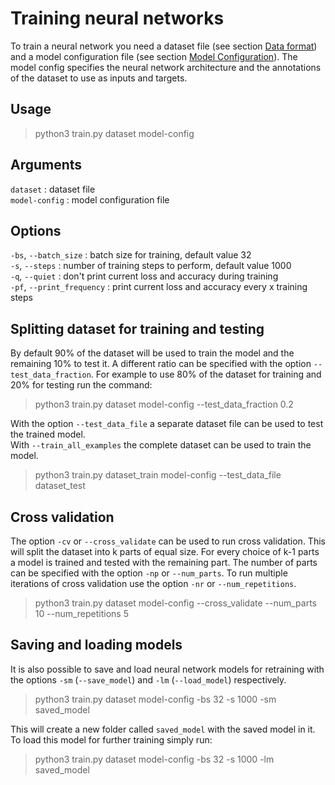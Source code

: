 # Training neural networks

To train a neural network you need a dataset file (see section [Data format](data-format.md)) and a model configuration file (see section [Model Configuration](model-configuration.md)). The model config specifies the neural network architecture and the annotations of the dataset to use as inputs and targets.

## Usage
> python3 train.py dataset model-config

## Arguments
`dataset` : dataset file  
`model-config` : model configuration file

## Options
`-bs`, `--batch_size` : batch size for training, default value 32  
`-s`, `--steps` : number of training steps to perform, default value 1000  
`-q`, `--quiet` : don't print current loss and accuracy during training  
`-pf`, `--print_frequency` : print current loss and accuracy every x training steps

## Splitting dataset for training and testing

By default 90% of the dataset will be used to train the model and the remaining 10% to test it. A different ratio can be specified with the option `--test_data_fraction`. For example to use 80% of the dataset for training and 20% for testing run the command:

> python3 train.py dataset model-config --test_data_fraction 0.2

With the option `--test_data_file` a separate dataset file can be used to test the trained model.  
With `--train_all_examples` the complete dataset can be used to train the model.  

> python3 train.py dataset_train model-config --test_data_file dataset_test

## Cross validation

The option `-cv` or `--cross_validate` can be used to run cross validation. This will split the dataset into k parts of equal size. For every choice of k-1 parts a model is trained and tested with the remaining part. The number of parts can be specified with the option `-np` or `--num_parts`. To run multiple iterations of cross validation use the option `-nr` or `--num_repetitions`.

> python3 train.py dataset model-config --cross_validate --num_parts 10 --num_repetitions 5

## Saving and loading models

It is also possible to save and load neural network models for retraining with the options `-sm` (`--save_model`) and `-lm` (`--load_model`) respectively.

> python3 train.py dataset model-config -bs 32 -s 1000 -sm saved_model

This will create a new folder called `saved_model` with the saved model in it. To load this model for further training simply run:

> python3 train.py dataset model-config -bs 32 -s 1000 -lm saved_model
